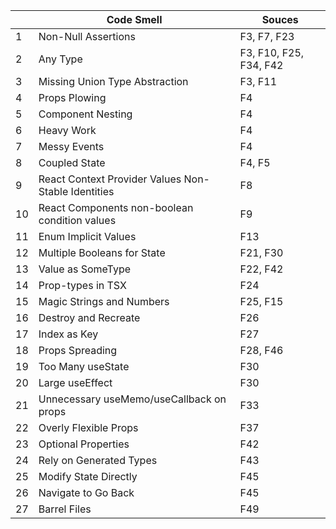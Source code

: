|      |Code Smell                                                         |Souces                |
|------|-------------------------------------------------------------------|----------------------|
|1     |Non-Null Assertions                                                |F3, F7, F23           |
|2     |Any Type                                                           |F3, F10, F25, F34, F42|
|3     |Missing Union Type Abstraction                                     |F3, F11               |
|4     |Props Plowing                                                      |F4                    |
|5     |Component Nesting                                                  |F4                    |
|6     |Heavy Work                                                         |F4                    |
|7     |Messy Events                                                       |F4                    |
|8     |Coupled State                                                      |F4, F5                |
|9     |React Context Provider Values Non-Stable Identities                |F8                    |
|10    |React Components non-boolean condition values                      |F9                    |
|11    |Enum Implicit Values                                               |F13                   |
|12    |Multiple Booleans for State                                        |F21, F30              |
|13    |Value as SomeType                                                  |F22, F42              |
|14    |Prop-types in TSX                                                  |F24                   |
|15    |Magic Strings and Numbers                                          |F25, F15              |
|16    |Destroy and Recreate                                               |F26                   |
|17    |Index as Key                                                       |F27                   |
|18    |Props Spreading                                                    |F28, F46              |
|19    |Too Many useState                                                  |F30                   |
|20    |Large useEffect                                                    |F30                   |
|21    |Unnecessary useMemo/useCallback on props                           |F33                   |
|22    |Overly Flexible Props                                              |F37                   |
|23    |Optional Properties                                                |F42                   |
|24    |Rely on Generated Types                                            |F43                   |
|25    |Modify State Directly                                              |F45                   |
|26    |Navigate to Go Back                                                |F45                   |
|27    |Barrel Files                                                       |F49                   |
